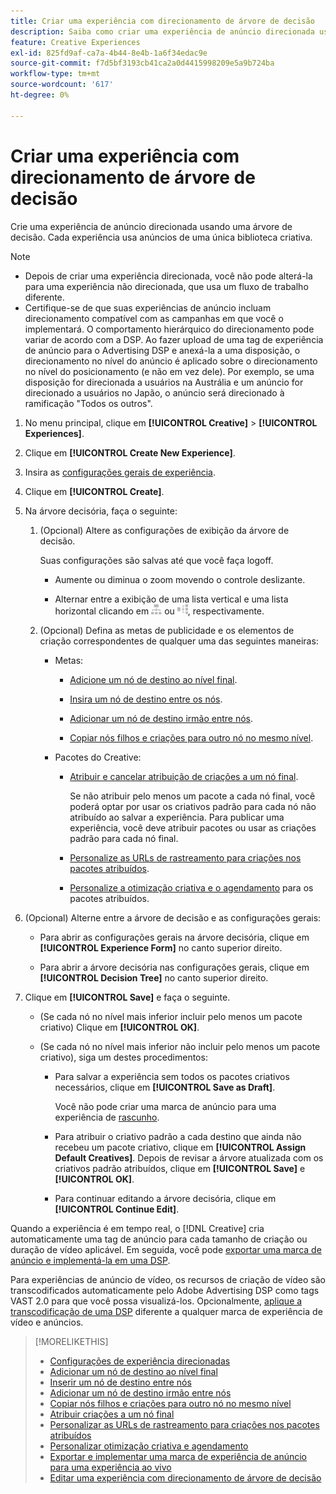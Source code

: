 ```yaml
---
title: Criar uma experiência com direcionamento de árvore de decisão
description: Saiba como criar uma experiência de anúncio direcionada usando uma árvore de decisão.
feature: Creative Experiences
exl-id: 825fd9af-ca7a-4b44-8e4b-1a6f34edac9e
source-git-commit: f7d5bf3193cb41ca2a0d4415998209e5a9b724ba
workflow-type: tm+mt
source-wordcount: '617'
ht-degree: 0%

---
```


# Criar uma experiência com direcionamento de árvore de decisão

Crie uma experiência de anúncio direcionada usando uma árvore de decisão. Cada experiência usa anúncios de uma única biblioteca criativa.

>[!NOTE]
>
>* Depois de criar uma experiência direcionada, você não pode alterá-la para uma experiência não direcionada, que usa um fluxo de trabalho diferente.
>* Certifique-se de que suas experiências de anúncio incluam direcionamento compatível com as campanhas em que você o implementará. O comportamento hierárquico do direcionamento pode variar de acordo com a DSP. Ao fazer upload de uma tag de experiência de anúncio para o Advertising DSP e anexá-la a uma disposição, o direcionamento no nível do anúncio é aplicado sobre o direcionamento no nível do posicionamento (e não em vez dele). Por exemplo, se uma disposição for direcionada a usuários na Austrália e um anúncio for direcionado a usuários no Japão, o anúncio será direcionado à ramificação &quot;Todos os outros&quot;.

1. No menu principal, clique em **[!UICONTROL Creative]** > **[!UICONTROL Experiences]**.

1. Clique em **[!UICONTROL Create New Experience]**.

1. Insira as [configurações gerais de experiência](experience-settings-targeting.md).

1. Clique em **[!UICONTROL Create]**.

1. Na árvore decisória, faça o seguinte:

   1. (Opcional) Altere as configurações de exibição da árvore de decisão.

      Suas configurações são salvas até que você faça logoff.

      * Aumente ou diminua o zoom movendo o controle deslizante.

      * Alternar entre a exibição de uma lista vertical e uma lista horizontal clicando em ![Exibir como Árvore Vertical](/help/creative/assets/tree-vertical.png "Exibir como Árvore Vertical") ou ![Exibir como árvore horizontal](/help/creative/assets/tree-horizontal.png "Exibir como árvore horizontal"), respectivamente.

   1. (Opcional) Defina as metas de publicidade e os elementos de criação correspondentes de qualquer uma das seguintes maneiras:

      * Metas:

         * [Adicione um nó de destino ao nível final](experience-target-node-add-final.md).

         * [Insira um nó de destino entre os nós](experience-target-node-add-inner.md).

         * [Adicionar um nó de destino irmão entre nós](experience-target-node-add-sibling.md).

         * [Copiar nós filhos e criações para outro nó no mesmo nível](experience-target-node-copy.md).

      * Pacotes do Creative:

         * [Atribuir e cancelar atribuição de criações a um nó final](experience-assign-creative-bundles.md).

           Se não atribuir pelo menos um pacote a cada nó final, você poderá optar por usar os criativos padrão para cada nó não atribuído ao salvar a experiência. Para publicar uma experiência, você deve atribuir pacotes ou usar as criações padrão para cada nó final.

         * [Personalize as URLs de rastreamento para criações nos pacotes atribuídos](experience-tracking-urls-targeting.md).

         * [Personalize a otimização criativa e o agendamento](experience-optimization-scheduling-targeting.md) para os pacotes atribuídos.

1. (Opcional) Alterne entre a árvore de decisão e as configurações gerais:

   * Para abrir as configurações gerais na árvore decisória, clique em **[!UICONTROL Experience Form]** no canto superior direito.

   * Para abrir a árvore decisória nas configurações gerais, clique em **[!UICONTROL Decision Tree]** no canto superior direito.

1. Clique em **[!UICONTROL Save]** e faça o seguinte.

   * (Se cada nó no nível mais inferior incluir pelo menos um pacote criativo) Clique em **[!UICONTROL OK]**.

   * (Se cada nó no nível mais inferior não incluir pelo menos um pacote criativo), siga um destes procedimentos:

      * Para salvar a experiência sem todos os pacotes criativos necessários, clique em **[!UICONTROL Save as Draft]**.

        Você não pode criar uma marca de anúncio para uma experiência de [rascunho](experience-about.md#experience-statuses).

      * Para atribuir o criativo padrão a cada destino que ainda não recebeu um pacote criativo, clique em **[!UICONTROL Assign Default Creatives]**. Depois de revisar a árvore atualizada com os criativos padrão atribuídos, clique em **[!UICONTROL Save]** e **[!UICONTROL OK]**.

      * Para continuar editando a árvore decisória, clique em **[!UICONTROL Continue Edit]**.

Quando a experiência é em tempo real, o [!DNL Creative] cria automaticamente uma tag de anúncio para cada tamanho de criação ou duração de vídeo aplicável. Em seguida, você pode [exportar uma marca de anúncio e implementá-la em uma DSP](/help/creative/experiences/experience-tag-export.md).

Para experiências de anúncio de vídeo, os recursos de criação de vídeo são transcodificados automaticamente pelo Adobe Advertising DSP como tags VAST 2.0 para que você possa visualizá-los. Opcionalmente, [aplique a transcodificação de uma DSP](experience-tag-video-transcoding.md) diferente a qualquer marca de experiência de vídeo e anúncios.

>[!MORELIKETHIS]
>
>* [Configurações de experiência direcionadas](experience-settings-targeting.md)
>* [Adicionar um nó de destino ao nível final](experience-target-node-add-final.md)
>* [Inserir um nó de destino entre nós](experience-target-node-add-inner.md)
>* [Adicionar um nó de destino irmão entre nós](experience-target-node-add-sibling.md)
>* [Copiar nós filhos e criações para outro nó no mesmo nível](experience-target-node-copy.md)
>* [Atribuir criações a um nó final](experience-assign-creative-bundles.md)
>* [Personalizar as URLs de rastreamento para criações nos pacotes atribuídos](experience-tracking-urls-targeting.md)
>* [Personalizar otimização criativa e agendamento](experience-optimization-scheduling-targeting.md)
>* [Exportar e implementar uma marca de experiência de anúncio para uma experiência ao vivo](/help/creative/experiences/experience-tag-export.md)
>* [Editar uma experiência com direcionamento de árvore de decisão](experience-edit-targeting.md)

